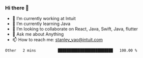 ### Hi there 👋

- 🔭 I’m currently working at Intuit 
- 🌱 I’m currently learning Java
- 👯 I’m looking to collaborate on React, Java, Swift, Java, flutter
- 💬 Ask me about Anything
- 📫 How to reach me: stanley_yao@intuit.com


<!--START_SECTION:waka-->
```text
Other   2 mins          █████████████████████████   100.00 % 
```
<!--END_SECTION:waka-->
